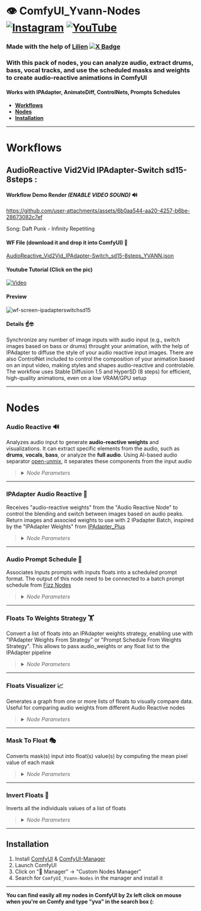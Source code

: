 # 👁️ ComfyUI_Yvann-Nodes  [![Instagram](https://img.shields.io/badge/yvann.mp4-white?style=for-the-badge&logo=instagram&logoColor=E4405F)](https://www.instagram.com/yvann.mp4/) [![YouTube](https://img.shields.io/badge/yvann.mp4-white?style=for-the-badge&logo=youtube&logoColor=FF0000)](https://www.youtube.com/channel/yvann.mp4)

### Made with the help of [Lilien](https://github.com/Lilien86) [![X Badge](https://img.shields.io/badge/lilien.rig-white?style=flat&logo=x&logoColor=black)](https://x.com/Lilien_RIG)

### **With this pack of nodes, you can analyze audio, extract drums, bass, vocal tracks, and use the scheduled masks and weights to create audio-reactive animations in ComfyUI**

#### **Works with IPAdapter, AnimateDiff, ControlNets, Prompts Schedules**

- **[Workflows](#Workflows)**
- **[Nodes](#Nodes)**
- **[Installation](#Installation)**

--- 

# Workflows

## AudioReactive Vid2Vid IPAdapter-Switch sd15-8steps :

#### Workflow Demo Render *(ENABLE VIDEO SOUND)* 🔊


https://github.com/user-attachments/assets/6b0aa544-aa20-4257-b6be-28673082c7ef


Song: Daft Punk - Infinity Repetiting

#### WF File (download it and drop it into ComfyUI) 📜
[AudioReactive_Vid2Vid_IPAdapter-Switch_sd15-8steps_YVANN.json](./AudioReactive_Workflows/AudioReactive_Vid2Vid_IPAdapter-Switch_sd15-8steps_YVANN.json)

#### Youtube Tutorial (Click on the pic)
[![Video](https://img.youtube.com/vi/Gb4IESsiiJo/maxresdefault.jpg)](https://www.youtube.com/live/Gb4IESsiiJo?si=rFdOwKaFhnHxZCba)

#### Preview
![wf-screen-ipadapterswitchsd15](https://github.com/user-attachments/assets/d76fca16-e111-499c-84f9-c43bbb1015a3)

#### Details ☝️🤓
Synchronize any number of image inputs with audio input (e.g., switch images based on bass or drums) throught your animation, with the help of IPAdapter to diffuse the style of your audio reactive input images. There are also ControlNet included to control the composition of your animation based on an input video, making styles and shapes audio-reactive and controlable. The workflow uses Stable Diffusion 1.5 and HyperSD (8 steps) for efficient, high-quality animations, even on a low VRAM/GPU setup

---
# Nodes

### Audio Reactive 🔊

Analyzes audio input to generate **audio-reactive weights** and visualizations. It can extract specific elements from the audio, such as **drums**, **vocals**, **bass**, or analyze the **full audio**. Using AI-based audio separator [open-unmix](https://github.com/sigsep/open-unmix-pytorch), it separates these components from the input audio

><details>
>  <summary><i>Node Parameters</i></summary>
>
>  - **batch_size**: The number of audio frames to process
>  - **fps**: Frames per second for processing audio weights, the output of your animation need to have the same fps to be correctly synchronized
>  - **audio**: Input audio file
>  - **analysis_mode**: Selects the audio component to analyze (**Drums Only**, **Full Audio**, **Vocals Only**, **Bass Only**, **Other Audio**). This analysis is performed using AI-based audio separation models (open-unmix)
>  - **threshold**: Filters the audio weights based on sound intensity (only values above the threshold pass through)
>  - **add**: Adds a constant value to all the weights
>  - **smooth**: Smoothing factor to reduce sharp transitions between weights
>  - **multiply**: Multiplication factor to amplify the weights
>  - **add_range**: Expands the range of the weights to control output dynamic range
>  - **invert_weights**: Inverts the audio weights
>
>  **Outputs**:
>  - **graph_audio**: An image displaying a graph of the audio weights over time, representing the variation in intensity across the analyzed frames
>  - **processed_audio**: The separated or processed audio (e.g., drums, vocals) used in the analysis
>  - **original_audio**: The original audio input without modifications
>  - **audio_weights**: A float list of audio-reactive weights based on the processed audio
>
></details>

---

### IPAdapter Audio Reactive 🎵

Receives "audio-reactive weights" from the "Audio Reactive Node" to control the blending and switch between images based on audio peaks. Return images and associed weights to use with 2 IPadapter Batch, inspired by the "IPAdapter Weights" from [IPAdapter_Plus](https://github.com/cubiq/ComfyUI_IPAdapter_plus)

><details>
>  <summary><i>Node Parameters</i></summary>
>
>  - **images**: A batch of images used as sources for transitions, each images switch when a peak occurs in the audio (when you see a red dots in the graph)
>  - **audio_weights**: A list of audio-reactive weights used to control image blending, received from "Audio Reactive Node"
>  - **timing**: Timing function for blending, each mode smooth the weights in a differents way, to understand what they're doing just display the audio weights you will see differents smoothed values
>  - **transition_frames**: The number of frames over which to blend between images, I recommend lower low values when you have a low frame rate and high value when you have a high frame rate
>  - **threshold**: The minimum height required for a peak in the audio to be considered, look at the graph to understand
>  - **distance**: The minimum number of frames between peaks, useful when you have small peaks near a big peak and you want only the big peak, you can kind of ignore the small peaks around by increasing the distance
>  - **prominence**: The relative importance of a peak (not really important lol)
>
>  **Outputs**:
>  - **switch_index**: Each frame indices at which image transitions occur, useful only in the case you want to have a scheduled prompt based on the peak of your audio, in this case connect this output to my node "Audio Prompt Schedule"
>  - **image_1**: The starting image for a transition, connect it to the first IPadapter batch in the image input
>  - **weights**: The calculated blending weights for image transitions, connect it to the first IPadapter batch in the weight input
>  - **image_2**: The ending image for a transition, connect it to the second IPadapter batch in the image input
>  - **weights_invert**: The inverse of the calculated blending weights, connect it to the second IPadapter batch in the weight input
>  - **graph_audio_index**: An image visualization of audio weights, detected peaks, and image transitions
>
></details>

---

### Audio Prompt Schedule 📝

Associates Inputs prompts with inputs floats into a scheduled prompt format. The output of this node need to be connected to a batch prompt schedule from [Fizz Nodes](https://github.com/FizzleDorf/ComfyUI_FizzNodes)

><details>
>  <summary><i>Node Parameters</i></summary>
>
>  - **switch_index**: A list of indices where prompts will change (required, type FLOAT)
>  - **prompts**: A multiline string of prompts to be used at each index (type STRING, default: empty)
>
>  **Outputs**:
>  - **prompt_schedule**: A string representation of the prompt schedule. Each audio reactive index is associated with a prompt from the provided list
>
></details>

---

### Floats To Weights Strategy 🏋️

Convert a list of floats into an IPAdapter weights strategy, enabling use with "IPAdapter Weights From Strategy" or "Prompt Schedule From Weights Strategy". This allows to pass audio_weights or any float list to the IPAdapter pipeline

><details>
>  <summary><i>Node Parameters</i></summary>
>
>  - **floats**: The list of float values to be converted into a weights strategy
>  - **batch_size**: The number of frames you want to proceed
>
>  **Outputs**:
>  - **WEIGHTS_STRATEGY**: A dictionary containing the weights strategy used by IPAdapter, including the weights and related parameters
>
></details>

---

### Floats Visualizer 📈

Generates a graph from one or more lists of floats to visually compare data. Useful for comparing audio weights from different Audio Reactive nodes

><details>
>  <summary><i>Node Parameters</i></summary>
>
>  - **floats**: The primary list of float values to visualize
>  - **title**: Title of the graph
>  - **x_label**: Label for the x-axis
>  - **y_label**: Label for the y-axis
>  - **floats_optional2**: (Optional) A second list of float values to include in the visualization
>  - **floats_optional3**: (Optional) A third list of float values to include in the visualization
>
>  **Outputs**:
>  - **visual_graph**: An image displaying the graph of the provided float sequences
>
></details>

---

### Mask To Float 🎭

Converts mask(s) input into float(s) value(s) by computing the mean pixel value of each mask

><details>
>  <summary><i>Node Parameters</i></summary>
>
>  - **mask**: The mask input from which to compute the float value
>
>  **Outputs**:
>  - **float**: A float representing the average value of the mask
>
></details>

---

### Invert Floats 🔁

Inverts all the individuals values of a list of floats

><details>
>  <summary><i>Node Parameters</i></summary>
>
>  - **floats**: The list of float values to invert
>
>  **Outputs**:
>  - **floats_invert**: The inverted list of float values, where all the individual values have been inversed
>
></details>

---

## Installation
1. Install [ComfyUI](https://github.com/comfyanonymous/ComfyUI) & [ComfyUI-Manager](https://github.com/ltdrdata/ComfyUI-Manager)
2. Launch ComfyUI
3. Click on "🧩 Manager" -> "Custom Nodes Manager"
4. Search for `ComfyUI_Yvann-Nodes` in the manager and install it

---

**You can find easily all my nodes in ComfyUI by 2x left click on mouse when you're on Comfy and type "yva" in the search box (:**


